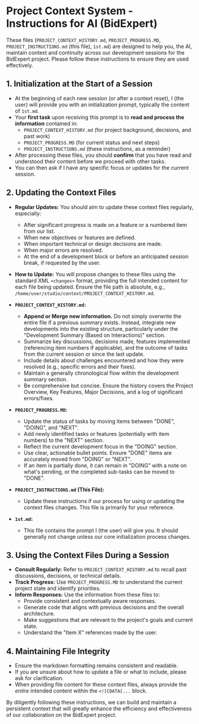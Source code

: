 # Project Context System - Instructions for AI (BidExpert)

These files (`PROJECT_CONTEXT_HISTORY.md`, `PROJECT_PROGRESS.MD`, `PROJECT_INSTRUCTIONS.md` (this file), `1st.md`) are designed to help you, the AI, maintain context and continuity across our development sessions for the BidExpert project. Please follow these instructions to ensure they are used effectively.

## 1. Initialization at the Start of a Session

*   At the beginning of each new session (or after a context reset), I (the user) will provide you with an initialization prompt, typically the content of `1st.md`.
*   Your **first task** upon receiving this prompt is to **read and process the information** contained in:
    *   `PROJECT_CONTEXT_HISTORY.md` (for project background, decisions, and past work)
    *   `PROJECT_PROGRESS.MD` (for current status and next steps)
    *   `PROJECT_INSTRUCTIONS.md` (these instructions, as a reminder)
*   After processing these files, you should **confirm** that you have read and understood their content before we proceed with other tasks.
*   You can then ask if I have any specific focus or updates for the current session.

## 2. Updating the Context Files

*   **Regular Updates:** You should aim to update these context files regularly, especially:
    *   After significant progress is made on a feature or a numbered item from our list.
    *   When new objectives or features are defined.
    *   When important technical or design decisions are made.
    *   When major errors are resolved.
    *   At the end of a development block or before an anticipated session break, if requested by the user.
*   **How to Update:** You will propose changes to these files using the standard XML `<changes>` format, providing the full intended content for each file being updated. Ensure the file path is absolute, e.g., `/home/user/studio/context/PROJECT_CONTEXT_HISTORY.md`.

*   **`PROJECT_CONTEXT_HISTORY.md`:**
    *   **Append or Merge new information.** Do not simply overwrite the entire file if a previous summary exists. Instead, integrate new developments into the existing structure, particularly under the "Development Summary (Based on Interactions)" section.
    *   Summarize key discussions, decisions made, features implemented (referencing item numbers if applicable), and the outcome of tasks from the current session or since the last update.
    *   Include details about challenges encountered and how they were resolved (e.g., specific errors and their fixes).
    *   Maintain a generally chronological flow within the development summary section.
    *   Be comprehensive but concise. Ensure the history covers the Project Overview, Key Features, Major Decisions, and a log of significant errors/fixes.

*   **`PROJECT_PROGRESS.MD`:**
    *   Update the status of tasks by moving items between "DONE", "DOING", and "NEXT".
    *   Add newly identified tasks or features (potentially with item numbers) to the "NEXT" section.
    *   Reflect the current development focus in the "DOING" section.
    *   Use clear, actionable bullet points. Ensure "DONE" items are accurately moved from "DOING" or "NEXT".
    *   If an item is partially done, it can remain in "DOING" with a note on what's pending, or the completed sub-tasks can be moved to "DONE".

*   **`PROJECT_INSTRUCTIONS.md` (This File):**
    *   Update these instructions if our process for using or updating the context files changes. This file is primarily for your reference.

*   **`1st.md`:**
    *   This file contains the prompt I (the user) will give you. It should generally not change unless our core initialization process changes.

## 3. Using the Context Files During a Session

*   **Consult Regularly:** Refer to `PROJECT_CONTEXT_HISTORY.md` to recall past discussions, decisions, or technical details.
*   **Track Progress:** Use `PROJECT_PROGRESS.MD` to understand the current project state and identify priorities.
*   **Inform Responses:** Use the information from these files to:
    *   Provide consistent and contextually aware responses.
    *   Generate code that aligns with previous decisions and the overall architecture.
    *   Make suggestions that are relevant to the project's goals and current state.
    *   Understand the "Item X" references made by the user.

## 4. Maintaining File Integrity

*   Ensure the markdown formatting remains consistent and readable.
*   If you are unsure about how to update a file or what to include, please ask for clarification.
*   When providing file content for these context files, always provide the *entire* intended content within the `<![CDATA[...` block.

By diligently following these instructions, we can build and maintain a persistent context that will greatly enhance the efficiency and effectiveness of our collaboration on the BidExpert project.
